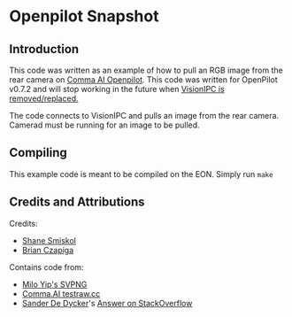 # Openpilot Snapshot

## Introduction

This code was written as an example of how to pull an RGB image from the rear camera on [Comma AI Openpilot](http://github.com/commaai/openpilot). This code was written for OpenPilot v0.7.2 and will stop working in the future when [VisionIPC is removed/replaced.](https://github.com/commaai/openpilot/issues/1038)

The code connects to VisionIPC and pulls an image from the rear camera. Camerad must be running for an image to be pulled.

## Compiling

This example code is meant to be compiled on the EON. Simply run `make`

## Credits and Attributions

Credits:

- [Shane Smiskol](https://github.com/ShaneSmiskol)
- [Brian Czapiga](https://github.com/BrianCzapiga)

Contains code from:

- [Milo Yip's SVPNG](https://github.com/miloyip/svpng)
- [Comma.AI testraw.cc](https://github.com/commaai/openpilot/blob/da079d47d7d9496723117700ae1bb51c1f1abc38/selfdrive/loggerd/tests/testraw.cc)
- [Sander De Dycker](https://stackoverflow.com/users/822669/sander-de-dycker)'s [Answer on StackOverflow](https://stackoverflow.com/questions/28603510/convert-yuv420p-to-rgb888-in-c)
